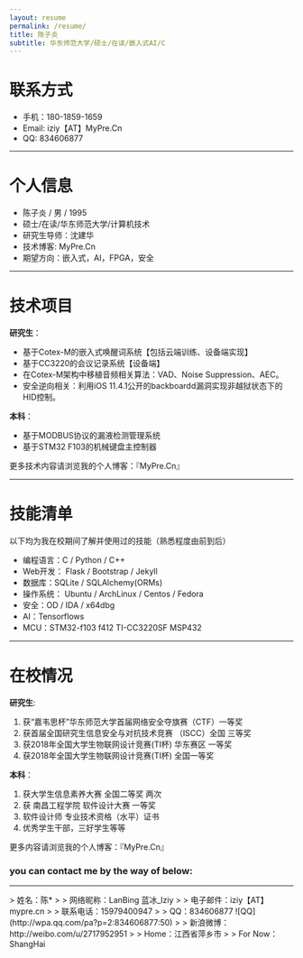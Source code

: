 ```yaml
---
layout: resume
permalink: /resume/
title: 陈子炎
subtitle: 华东师范大学/硕士/在读/嵌入式AI/C
---
```


# 联系方式

- 手机：180-1859-1659
- Email: iziy【AT】MyPre.Cn
- QQ: 834606877

----


# 个人信息

- 陈子炎 / 男 / 1995
- 硕士/在读/华东师范大学/计算机技术
- 研究生导师：沈建华
- 技术博客: MyPre.Cn
- 期望方向：嵌入式，AI，FPGA，安全

----

# 技术项目

__研究生__：

- 基于Cotex-M的嵌入式唤醒词系统【包括云端训练、设备端实现】
- 基于CC3220的会议记录系统【设备端】
- 在Cotex-M架构中移植音频相关算法：VAD、Noise Suppression、AEC。
- 安全逆向相关：利用iOS 11.4.1公开的backboardd漏洞实现非越狱状态下的HID控制。

__本科__：

- 基于MODBUS协议的漏液检测管理系统
- 基于STM32 F103的机械键盘主控制器

更多技术内容请浏览我的个人博客：『MyPre.Cn』

----

# 技能清单

以下均为我在校期间了解并使用过的技能（熟悉程度由前到后）

- 编程语言：C / Python / C++
- Web开发： Flask / Bootstrap / Jekyll
- 数据库：SQLite / SQLAlchemy(ORMs)
- 操作系统： Ubuntu / ArchLinux / Centos / Fedora 
- 安全：OD / IDA / x64dbg
- AI：Tensorflows
- MCU：STM32-f103 f412 TI-CC3220SF MSP432

----

# 在校情况

__研究生__:
1. 获“嘉韦思杯”华东师范大学首届网络安全夺旗赛（CTF）一等奖
2. 获首届全国研究生信息安全与对抗技术竞赛 （ISCC）全国 三等奖
3. 获2018年全国大学生物联网设计竞赛(TI杯)  华东赛区 一等奖
4. 获2018年全国大学生物联网设计竞赛(TI杯)  全国一等奖

__本科__：

1. 获大学生信息素养大赛  全国二等奖  两次
2. 获 南昌工程学院 软件设计大赛 一等奖 
3. 软件设计师 专业技术资格（水平）证书 
4. 优秀学生干部，三好学生等等


更多内容请浏览我的个人博客：『MyPre.Cn』





### you can contact me by the way of below:
<hr>
> 姓名：陈*
>
> 网络昵称：LanBing 蓝冰_Iziy 
>
> 电子邮件：iziy【AT】mypre.cn
>
> 联系电话：15979400947
>
> QQ：834606877 ![QQ](http://wpa.qq.com/pa?p=2:834606877:50)
>
> 新浪微博：http://weibo.com/u/2717952951
>
> Home：江西省萍乡市
>
> For Now：ShangHai
